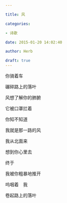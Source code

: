 ```yaml
---

title: 风

categories:

- 诗歌

date: 2015-01-20 14:02:40

author: Herb

draft: true
---
```


你骑着车

碾碎路上的落叶

风想了解你的肺腑

它被口罩拦着



你知不知道

我就是那一路的风

我从北面来

想到你心里去



终于

我被你粗暴地推开

呜咽着　我

卷起路上的落叶